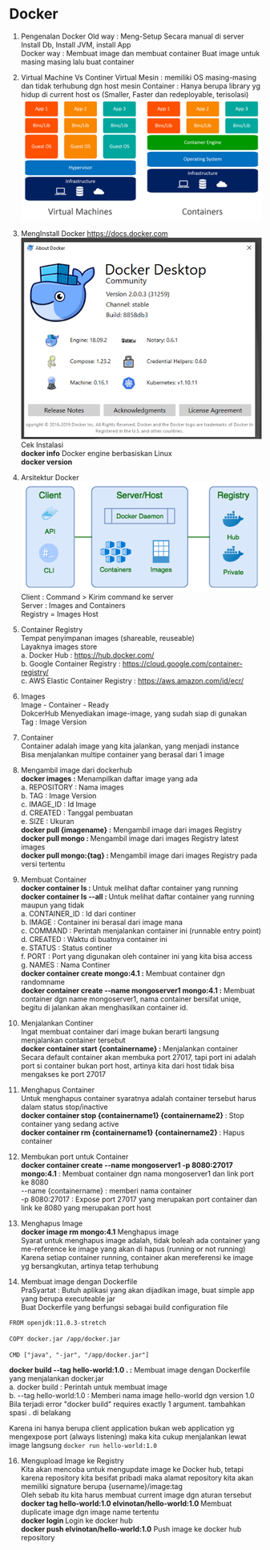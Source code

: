 # Docker
01. Pengenalan Docker
Old way    : Meng-Setup Secara manual di server
			Install Db, Install JVM, install App	
Docker way : Membuat image dan membuat container
			Buat image untuk masing masing lalu buat container 
			
02. Virtual Machine Vs Continer
Virtual Mesin : memiliki OS masing-masing dan tidak terhubung dgn host mesin
Container : Hanya berupa library yg hidup di current host os (Smaller, Faster dan redeployable, terisolasi)
![Virtual Machine Vs Container](https://github.com/elvinotan/docker/blob/master/images/containers-vs-virtual-machines.jpg)

03. MengInstall Docker
https://docs.docker.com
![Virtual Machine Vs Container](https://github.com/elvinotan/docker/blob/master/images/logo.png)
</br>Cek Instalasi</br>
<b>docker info</b> Docker engine berbasiskan Linux</br>
<b>docker version</b>

04. Arsitektur Docker</br>
![Virtual Machine Vs Container](https://github.com/elvinotan/docker/blob/master/images/arsitektur.png)</br>
Client : Command > Kirim command ke server</br>
Server : Images and Containers</br>
Registry = Images Host</br>

06. Container Registry</br>
Tempat penyimpanan images (shareable, reuseable)</br>
Layaknya images store</br>
a. Docker Hub : https://hub.docker.com/</br>
b. Google Container Registry : https://cloud.google.com/container-registry/</br>
c. AWS Elastic Container Registry : https://aws.amazon.com/id/ecr/</br>

07. Images</br>
Image - Container - Ready</br>
DokcerHub Menyediakan image-image, yang sudah siap di gunakan </br>
Tag : Image Version</br>

08. Container</br>
Container adalah image yang kita jalankan, yang menjadi instance</br>
Bisa menjalankan multipe container yang berasal dari 1 image </br>

09. Mengambil image dari dockerhub</br>
<b>docker images :</b> Menampilkan daftar image yang ada </br>
a. REPOSITORY : Nama images</br>
b. TAG : Image Version</br>
c. IMAGE_ID : Id Image</br>
d. CREATED : Tanggal pembuatan </br>
e. SIZE : Ukuran</br>
<b>docker pull {imagename} :</b> Mengambil image dari images Registry</br>
<b>docker pull mongo : </b> Mengambil image dari images Registry latest images</br>
<b>docker pull mongo:{tag} : </b> Mengambil image dari images Registry pada versi tertentu</br>

10. Membuat Container</br>
<b>docker container ls : </b> Untuk melihat daftar container yang running</br>
<b>docker container ls --all : </b> Untuk melihat daftar container yang running maupun yang tidak</br>
a. CONTAINER_ID : Id dari continer</br>
b. IMAGE : Container ini berasal dari image mana</br>
c. COMMAND : Perintah menjalankan container ini (runnable entry point)</br>
d. CREATED : Waktu di buatnya container ini</br>
e. STATUS : Status continer</br>
f. PORT : Port yang digunakan oleh container ini yang kita bisa access</br>
g. NAMES : Nama Continer</br>
<b>docker container create mongo:4.1 :</b> Membuat container dgn randomname</br>
<b>docker container create --name mongoserver1 mongo:4.1 :</b> Membuat container dgn name mongoserver1, nama container bersifat uniqe, begitu di jalankan akan menghasilkan container id.</br>

11. Menjalankan Continer</br>
Ingat membuat container dari image bukan berarti langsung menjalankan container tersebut</br>
<b>docker container start {containername} : </b> Menjalankan container </br>
Secara default container akan membuka port 27017, tapi port ini adalah port si container bukan port host, artinya kita dari host tidak bisa mengakses ke port 27017
  
12. Menghapus Container  </br>
Untuk menghapus container syaratnya adalah container tersebut harus dalam status stop/inactive</br>
<b>docker container stop {containername1} {containername2} </b> : Stop container yang sedang active</br>
<b>docker container rm {containername1} {containername2} </b> : Hapus container 

13. Membukan port untuk Container</br>
<b>docker container create --name mongoserver1 -p 8080:27017 mongo:4.1</b> : Membuat container dgn nama mongoserver1 dan link port ke 8080</br>
--name {containername} : memberi nama container</br>
-p 8080:27017 : Expose port 27017 yang merupakan port container dan link ke 8080 yang merupakan port host</br>

14. Menghapus Image</br>
<b>docker image rm mongo:4.1</b> Menghapus image</br>
Syarat untuk menghapus image adalah, tidak boleah ada container yang me-reference ke image yang akan di hapus (running or not running)</br>
Karena setiap container running, container akan mereferensi ke image yg bersangkutan, artinya tetap terhubung</br>

15. Membuat image dengan Dockerfile</br>
PraSyartat : Butuh aplikasi yang akan dijadikan image, buat simple app yang berupa executeable jar</br>
Buat Dockerfile yang berfungsi sebagai build configuration file</br>
```
FROM openjdk:11.0.3-stretch

COPY docker.jar /app/docker.jar

CMD ["java", "-jar", "/app/docker.jar"]
```
<b>docker build --tag hello-world:1.0 . :</b> Membuat image dengan Dockerfile yang menjalankan docker.jar</br>
a. docker build : Perintah untuk membuat image</br>
b. --tag hello-world:1.0 : Memberi nama image hello-world dgn version 1.0</br>
Bila terjadi error "docker build" requires exactly 1 argument. tambahkan spasi . di belakang</br>

Karena ini hanya berupa client application bukan web application yg mengexpose port (always listening)
maka kita cukup menjalankan lewat image langsung ```docker run hello-world:1.0```

16. Mengupload Image ke Registry</br>
Kita akan mencoba untuk mengupdate image ke Docker hub, tetapi karena repository kita besifat pribadi maka alamat repository kita akan memiliki signature berupa {username}/image:tag</br>
Oleh sebab itu kita harus membuat current image dgn aturan tersebut</br>
<b>docker tag hello-world:1.0 elvinotan/hello-world:1.0 </b> Membuat duplicate image dgn image name tertentu</br>
<b>docker login </b> Login ke docker hub</br>
<b>docker push elvinotan/hello-world:1.0</b> Push image ke docker hub repository</br>